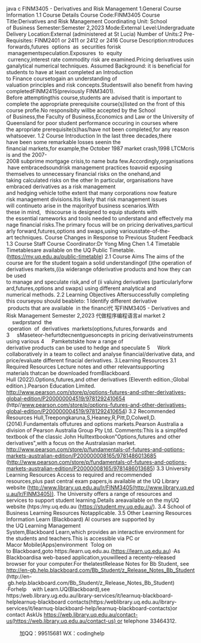 java c
FINM3405 - Derivatives and Risk Management 
1.General Course Information 
1.1 Course Details Course Code:FINM3405
Course Title:Derivatives and Risk Management Coordinating Unit: School of Business
Semester:Semester 2,2023 Mode:External
Level:Undergraduate
Delivery Location:External (administered at St Lucia)
Number of Units:2 Pre-Requisites: 
FINM2401 or 2411 or 2412 or 2416
Course Description:ntroduces  forwards,futures  options  as  securities forisk  managementspeculation.Exposures  to  equity  currency,interest rate commodity risk are examined.Pricing derivatives usinganalytical numerical techniques.
Assumed Background: 
it is beneficial for students to have at least completed an Introduction to Finance coursetogain an understanding of valuation principles and risk concepts.Studentswill also benefit from having completedFINM2415(previously FINM3401).
Before attemptingthis course,students are advised thatit is important to complete the appropriate prerequisite course(s)listed on the front of this course profle.No responsibity willbe accepted by the School of Business,the Faculty of Business,Economics and Law or the University of
Queensland for poor student performance occuring in courses where the apropriate prerequisite(s)has/have not been completed,for any reason whatsoever.
1.2 Course Introduction 
In the last three decades,there have been some remarkable losses seenin the financial markets,for example,the October 1987 market crash,1998 LTCMcrisis and the 2007-2008 subprime mortgage crisis,to name buta few.Accordingly,organisations have embracedsoundrisk management practices toavoid exposing themselves to unnecessary financial risks on the onehand,and taking calculated risks on the other In particular, organisations have embraced derivatives as a risk management and hedging vehicle tothe extent that many corporations now feature risk management divisions.Itis likely that risk management issues will continueto arise in the majorityof business scenarios.With these in mind,   thiscourse is designed to equip students with the essential rameworks and tools needed to understand and effectvely manage financial risks.The primary focus will be on pricing derivatives,particularly forward,futures,options and swaps,using variousstate-of-the-art techniques.
Course Changes in Response to Previous Student Feedback 
1.3 Course Staff 
Course Coordinator:Dr Yong Ming Chen
1.4 Timetable 
Timetablesare available on the UQ Public Timetable.(https://my.uq.edu.au/public-timetable)
2.1 Course Aims
The aims of the course are for the student togain a solid understandingof ()the operation of derivatives markets,(i)a widerange ofderivative products and how they can be used to manage and speculate risk,and of (ii valuing derivatives (particularlyforward,futures,options and swaps) using different analytical and numerical methods.
2.2 Learning Objectives 
Aftersuccessfully completing this courseyou should beableto:
1 Identify different derivative  products that are available  in the financi代 写FINM3405 - Derivatives and Risk Management Semester 2,2023
代做程序编程语言al market
2     swdprstand  the  operation  of  derivatives  markets(options,futures,forwards  and
3     sMaseteor-hefurtdtecnentguesoncepts in pricing derivativeinstruments using various
4     Pamketstskte how a range of derivative products can be used to hedge and speculate
5     Work collaboratively in a team to collect and analyse financial/derivative data, and price/evaluate different finacial derivatives.
3.Learning Resources 
3.1 Required Resources 
Lecture notes and other relevantsupporting materials thatcan be downloaded fromBlackboard.
Hull (2022).Options,futures,and other derivatives (Eleventh edition.;Global edition.).Pearson Education Limited.
http://www.pearson.com/store/p/options-futures-and-other-derivatives-global-edition/P200000004519/9781292410654 (http//www.pearson.com/store/p/options-futures-and-other-derivatives-global-edition/P200000004519/9781292410654)
3.2 Recommended Resources 
Hull,Treepongkaruna,S,Heaney,R,Pitt,D,Colwell,D.(2014).Fundamentals offutures and options markets.Pearson Australia a division of Pearson Australia Group Pty Ltd.
Comments:This is a simplifed textbook of the classic John Hulltextbookon"Options,futures and other derivatives",with a focus on the Australasian market.
http://www.pearson.com/store/p/fundamentals-of-futures-and-options-markets-australian-edition/P200000008165/9781486013685 (http://www.pearson.com/store/p/fundamentals-of-futures-and-options-markets-australian-edition/P20000008165/9781486013685)
3.3 University Learning Resources 
Access to required and recommended resources,plus past central exam papers,is available at the UQ Library website (http://www.library.uq.edu.au/lr/FINM3405(http://www.library.uq.edu.au/lr/FINM3405)).
The University offers a range of resources and services to support student learning.Details areavailable on the myUQ website (htps:/my.uq.edu.au
(https://student.my.uq.edu.au/).
3.4 School of Business Learning Resources 
Notapplicable.
3.5 Other Learning Resources Information 
Learn (Blackboard) 
Al courses are supported by the UQ Learning Management System,Blackboard Learn,which provides an interactive environment for the students
and teachers.This is accessible via PC or Macor Mobile(Apps)environment  Tolog on to Blackboard,goto https:/learn.uq.edu.au.(https://learn.uq.edu.au)
·As Blackboardisa web-based application,youwilleed a recenty-released browser for your computer.For thelatestRelease Notes for Bb
Student, see http://en-gb.help.blackboard.com/Bb_Student/z_Release_Notes_Bb_Student (http://en- gb.help.blackboard.com/Bb_Student/z_Release_Notes_Bb_Student)
·Forhelp    with Learn.UQ(Blackboard),see https:/web.library.ug.edu.au/ibrary-services/it/learnuq-blackboard-helplearnuq-blackboard contacts(https:/weblibrary.uq.edu.au/ibrary-services/it/learnuq-blackboard-help/learnuq-blackboard-contacts)or contact AskUs
https://web.library.uq.edu.au/contact-us(https://web.library.uq.edu.au/contact-us) or telephone 33464312.







         
加QQ：99515681  WX：codinghelp
